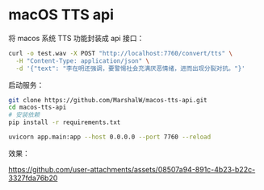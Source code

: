 # macOS TTS api

将 macos 系统 TTS 功能封装成 api 接口：

```bash
curl -o test.wav -X POST "http://localhost:7760/convert/tts" \
  -H "Content-Type: application/json" \
  -d '{"text": "李在明还强调，要警惕社会充满厌恶情绪，进而出现分裂对抗。"}'
```

启动服务：

```bash
git clone https://github.com/MarshalW/macos-tts-api.git
cd macos-tts-api
# 安装依赖
pip install -r requirements.txt

uvicorn app.main:app --host 0.0.0.0 --port 7760 --reload
```

效果：



https://github.com/user-attachments/assets/08507a94-891c-4b23-b22c-3327fda76b20

